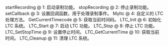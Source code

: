 startRecording @ 1: 启动录制功能。
stopRecording @ 2: 停止录制功能。
setCallback @ 3: 设置回调函数，用于处理录制事件。
Myltc @ 4: 自定义的 LTC 处理方法。
GetCurrentTimecode @ 5: 获取当前时间码。
LTC_Init @ 6: 初始化 LTC 系统。
LTC_Start @ 7: 启动 LTC 功能。
LTC_Stop @ 8: 停止 LTC 功能。
LTC_SetStopTime @ 9: 设置停止时间。
LTC_GetCurrentTime @ 10: 获取当前时间。
LTC_Cleanup @ 11: 清理 LTC 系统。
